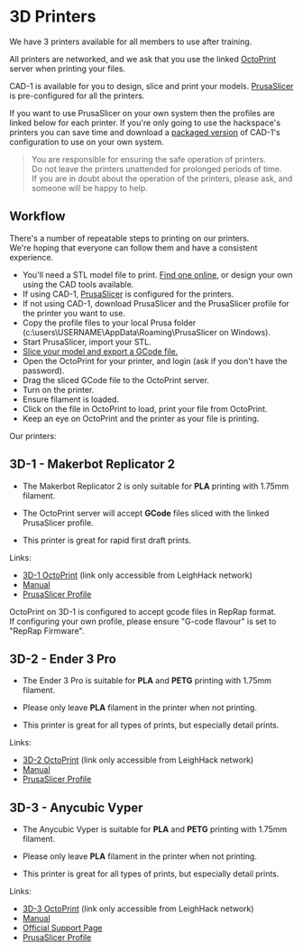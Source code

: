 # 3D Printers

We have 3 printers available for all members to use after training.

All printers are networked, and we ask that you use the linked [OctoPrint](https://octoprint.org/) server when printing your files.

CAD-1 is available for you to design, slice and print your models. [PrusaSlicer](https://www.prusa3d.com/page/prusaslicer_424/) is pre-configured for all the printers.

If you want to use PrusaSlicer on your own system then the profiles are linked below for each printer. If you're only going to use the hackspace's printers you can save time and download a [packaged version](config/PrusaSlicer.zip) of CAD-1's configuration to use on your own system. 

> You are responsible for ensuring the safe operation of printers.  
> Do not leave the printers unattended for prolonged periods of 
> time.  
> If you are in doubt about the operation of the printers, please ask, and 
> someone will be happy to help.

## Workflow

There's a number of repeatable steps to printing on our printers.  
We're hoping that everyone can follow them and have a consistent experience.

* You'll need a STL model file to print.  [Find one online](https://www.printables.com/), or design your own using the CAD tools available.
* If using CAD-1, [PrusaSlicer](https://www.prusa3d.com/page/prusaslicer_424/) is configured for the printers.
* If not using CAD-1, download PrusaSlicer and the PrusaSlicer profile for the printer you want to use.
* Copy the profile files to your local Prusa folder (c:\users\USERNAME\AppData\Roaming\PrusaSlicer on Windows).
* Start PrusaSlicer, import your STL.
* [Slice your model and export a GCode file.](https://help.prusa3d.com/article/first-print-with-prusaslicer_1753)
* Open the OctoPrint for your printer, and login (ask if you don't have the password).
* Drag the sliced GCode file to the OctoPrint server.
* Turn on the printer.
* Ensure filament is loaded.
* Click on the file in OctoPrint to load, print your file from OctoPrint.
* Keep an eye on OctoPrint and the printer as your file is printing.

Our printers:

## 3D-1 - Makerbot Replicator 2

* The Makerbot Replicator 2 is only suitable for **PLA** printing with 1.75mm filament.
* The OctoPrint server will accept **GCode** files sliced with the linked PrusaSlicer profile.

* This printer is great for rapid first draft prints.

Links:

* [3D-1 OctoPrint](http://3d-1.int.leighhack.org) (link only accessible from LeighHack network)
* [Manual](manuals/makerbot_replicator2.pdf)
* [PrusaSlicer Profile](https://github.com/qratz/replicator2_PrusaSlicer)

OctoPrint on 3D-1 is configured to accept gcode files in RepRap format.  
If configuring your own profile, please ensure "G-code flavour" is set to "RepRap Firmware".


## 3D-2 - Ender 3 Pro

* The Ender 3 Pro is suitable for **PLA** and **PETG** printing with 1.75mm filament.
* Please only leave **PLA** filament in the printer when not printing.

* This printer is great for all types of prints, but especially detail prints.

Links:

* [3D-2 OctoPrint](http://3d-2.int.leighhack.org) (link only accessible from LeighHack network)
* [Manual](manuals/ender3.pdf)
* [PrusaSlicer Profile](https://github.com/sn4k3/Ender3)

## 3D-3 - Anycubic Vyper


* The Anycubic Vyper is suitable for **PLA** and **PETG** printing with 1.75mm filament.
* Please only leave **PLA** filament in the printer when not printing.

* This printer is great for all types of prints, but especially detail prints.

Links:

* [3D-3 OctoPrint](http://3d-3.int.leighhack.org) (link only accessible from LeighHack network)
* [Manual](manuals/anycubic_vyper.pdf)
* [Official Support Page](https://www.anycubic.com/pages/firmware-software)
* [PrusaSlicer Profile](https://github.com/igrowing/sharing_is_caring/tree/main/3d_print/Anycubic%20Vyper)

